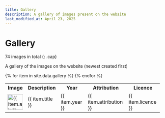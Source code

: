 ```yaml
---
title: Gallery
description: A gallery of images present on the website
last_modified_at: April 23, 2025
---
```


# Gallery
74 images in total
{: .cap}

A gallery of the images on the website (newest created first)

<div class="table" markdown=0>
    <table class="full borders smallest">
        <tr>
            <th>Image</th>
            <th>Description</th>
            <th>Year</th>
            <th>Attribution</th>
            <th>Licence</th>
        </tr>
        {% for item in site.data.gallery %}
        <tr>
            <td><a href="{{ item.full }}" target="_blank" aria-label="Click to view full image"><img src="{{ item.thumb }}" width="50" alt="{{ item.alt }}" title="Click to view full image"></a></td>
            <td>{{ item.title }}</td>
            <td>{{ item.year }}</td>
            <td>{{ item.attribution }}</td>
            <td>{{ item.licence }}</td>
        </tr>
        {% endfor %}
    </table>
</div>